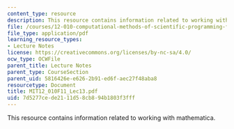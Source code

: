 ```yaml
---
content_type: resource
description: This resource contains information related to working with mathematica.
file: /courses/12-010-computational-methods-of-scientific-programming-fall-2011/7d5277cede2111d58cb894b1803f3fff_MIT12_010F11_Lec13.pdf
file_type: application/pdf
learning_resource_types:
- Lecture Notes
license: https://creativecommons.org/licenses/by-nc-sa/4.0/
ocw_type: OCWFile
parent_title: Lecture Notes
parent_type: CourseSection
parent_uid: 5816426e-e626-2b91-ed6f-aec27f48aba8
resourcetype: Document
title: MIT12_010F11_Lec13.pdf
uid: 7d5277ce-de21-11d5-8cb8-94b1803f3fff
---
```

This resource contains information related to working with mathematica.